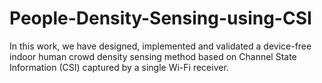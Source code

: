 # People-Density-Sensing-using-CSI
In this work, we have designed, implemented and validated a device-free indoor human crowd density sensing method based on Channel State Information (CSI) captured by a single Wi-Fi receiver.
